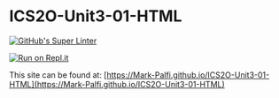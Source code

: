 # ICS2O-Unit3-01-HTML

[![GitHub's Super Linter](https://github.com/Mark-Palfi/ICS2O-Unit3-01-HTML/workflows/GitHub's%20Super%20Linter/badge.svg)](https://github.com/Mark-Palfi/ICS2O-Unit3-01-HTML/actions)

[![Run on Repl.it](https://repl.it/badge/github/Mark-Palfi/ICS2O-Unit3-01-HTML)](https://repl.it/github/Mark-Palfi/ICS2O-Unit3-01-HTML)

This site can be found at: [https://Mark-Palfi.github.io/ICS2O-Unit3-01-HTML](https://Mark-Palfi.github.io/ICS2O-Unit3-01-HTML)
